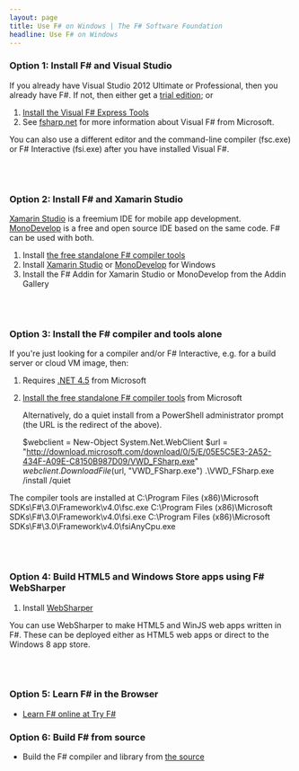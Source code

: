 ```yaml
---
layout: page
title: Use F# on Windows | The F# Software Foundation
headline: Use F# on Windows
---
```



### Option 1: Install F# and Visual Studio

If you already have Visual Studio 2012 Ultimate or Professional, then you already have F#. If not, then either get a [trial edition](http://www.microsoft.com/visualstudio/eng#downloads+d-2012-editions); or

1. [Install the Visual F# Express Tools](http://go.microsoft.com/fwlink/?LinkID=261287)
2. See [fsharp.net](http://fsharp.net) for more information about Visual F# from Microsoft. 

You can also use a different editor and the command-line compiler (fsc.exe) or F# Interactive (fsi.exe) 
after you have installed Visual F#.

<br />
<br />


### Option 2: Install F# and Xamarin Studio 

[Xamarin Studio](http://xamarin.com/studio) is a freemium IDE for mobile app development. 
[MonoDevelop](http://monodevelop.com) is a free and open source IDE based on the same code.  F# can be 
used with both.

1. Install [the free standalone F# compiler tools](http://go.microsoft.com/fwlink/?LinkId=261286) 
2. Install [Xamarin Studio](http://xamarin.com/studio) or [MonoDevelop](http://monodevelop.com) for Windows
3. Install the F# Addin for Xamarin Studio or MonoDevelop from the Addin Gallery

<br />
<br />



### Option 3: Install the F# compiler and tools alone

If you're just looking for a compiler and/or F# Interactive, e.g. for a build server or cloud VM image, then:

1. Requires [.NET 4.5](http://www.microsoft.com/net/download) from Microsoft
2. [Install the free standalone F# compiler tools](http://go.microsoft.com/fwlink/?LinkId=261286) from Microsoft

   Alternatively, do a quiet install from a PowerShell administrator prompt (the URL is the redirect of the above). 

    $webclient = New-Object System.Net.WebClient
    $url = "http://download.microsoft.com/download/0/5/E/05E5C5E3-2A52-434F-A09E-C8150B987D09/VWD_FSharp.exe"
    $webclient.DownloadFile($url, "VWD_FSharp.exe")
    .\VWD_FSharp.exe /install /quiet

The compiler tools are installed at
    C:\Program Files (x86)\Microsoft SDKs\F#\3.0\Framework\v4.0\fsc.exe
    C:\Program Files (x86)\Microsoft SDKs\F#\3.0\Framework\v4.0\fsi.exe
    C:\Program Files (x86)\Microsoft SDKs\F#\3.0\Framework\v4.0\fsiAnyCpu.exe
    
<br />
<br />

### Option 4: Build HTML5 and Windows Store apps using F# WebSharper

1. Install [WebSharper](http://www.websharper.com) 

You can use WebSharper to make HTML5 and WinJS web apps written in F#. These can be deployed either as HTML5 
web apps or direct to the Windows 8 app store.

<br />
<br />

### Option 5: Learn F# in the Browser

* [Learn F# online at Try F#](http://tryfsharp.org)

### Option 6: Build F# from source

* Build the F# compiler and library from [the source](http://fsharp.github.com/fsharp)

